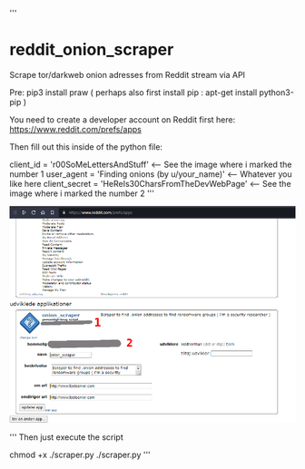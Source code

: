 '''
# reddit_onion_scraper
Scrape tor/darkweb onion adresses from Reddit stream via API 

Pre: pip3 install praw ( perhaps also first install pip : apt-get install python3-pip )

You need to create a developer account on Reddit first here: https://www.reddit.com/prefs/apps

Then fill out this inside of the python file: 

client_id = 'r00SoMeLettersAndStuff'                 <-- See the image where i marked the number 1
user_agent = 'Finding onions (by u/your_name)'       <-- Whatever you like here
client_secret = 'HeReIs30CharsFromTheDevWebPage'     <-- See the image where i marked the number 2
'''

![Application at Reddit dev page](dev.png)

'''
Then just execute the script

chmod +x ./scraper.py 
./scraper.py
'''
